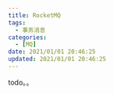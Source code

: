 ```yaml
---
title: RocketMQ
tags: 
  - 事务消息
categories:
  - [MQ]
date: 2021/01/01 20:46:25
updated: 2021/01/01 20:46:25
---
```




todo。。